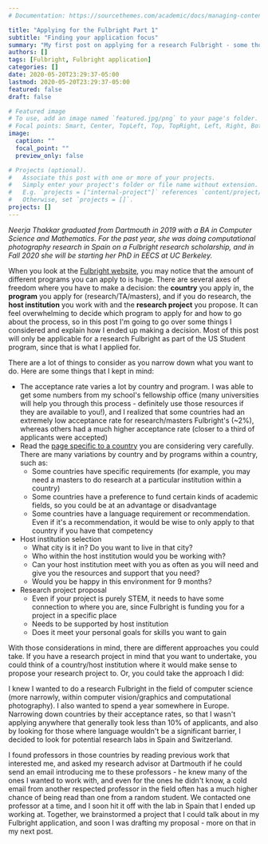 ```yaml
---
# Documentation: https://sourcethemes.com/academic/docs/managing-content/

title: "Applying for the Fulbright Part 1"
subtitle: "Finding your application focus"
summary: "My first post on applying for a research Fulbright - some thoughts on how to decide what program to apply for and where to go to"
authors: []
tags: [Fulbright, Fulbright application]
categories: []
date: 2020-05-20T23:29:37-05:00
lastmod: 2020-05-20T23:29:37-05:00
featured: false
draft: false

# Featured image
# To use, add an image named `featured.jpg/png` to your page's folder.
# Focal points: Smart, Center, TopLeft, Top, TopRight, Left, Right, BottomLeft, Bottom, BottomRight.
image:
  caption: ""
  focal_point: ""
  preview_only: false

# Projects (optional).
#   Associate this post with one or more of your projects.
#   Simply enter your project's folder or file name without extension.
#   E.g. `projects = ["internal-project"]` references `content/project/deep-learning/index.md`.
#   Otherwise, set `projects = []`.
projects: []
---
```


*Neerja Thakkar graduated from Dartmouth in 2019 with a BA in Computer Science and Mathematics. For the past year, she was doing computational photography research in Spain on a Fulbright research scholarship, and in Fall 2020 she will be starting her PhD in EECS at UC Berkeley.*

When you look at the [Fulbright website](https://us.fulbrightonline.org/), you may notice that the amount of different programs you can apply to is huge. There are several axes of freedom where you have to make a decision: the **country** you apply in, the **program** you apply for (research/TA/masters), and if you do research, the **host institution** you work with and the **research project** you propose. It can feel overwhelming to decide which program to apply for and how to go about the process, so in this post I'm going to go over some things I considered and explain how I ended up making a decision. Most of this post will only be applicable for a research Fulbright as part of the US Student program, since that is what I applied for.

There are a lot of things to consider as you narrow down what you want to do. Here are some things that I kept in mind:

- The acceptance rate varies a lot by country and program. I was able to get some numbers from my school's fellowship office (many universities will help you through this process - definitely use those resources if they are available to you!), and I realized that some countries had an extremely low acceptance rate for research/masters Fulbright's (~2%), whereas others had a much higher acceptance rate (closer to a third of applicants were accepted)
- Read the [page specific to a country](https://us.fulbrightonline.org/countries) you are considering very carefully. There are many variations by country and by programs within a country, such as:
    - Some countries have specific requirements (for example, you may need a masters to do research at a particular institution within a country)
    - Some countries have a preference to fund certain kinds of academic fields, so you could be at an advantage or disadvantage
    - Some countries have a language requirement or recommendation. Even if it's a recommendation, it would be wise to only apply to that country if you have that competency
- Host institution selection
    - What city is it in? Do you want to live in that city?
    - Who within the host institution would you be working with?
    - Can your host institution meet with you as often as you will need and give you the resources and support that you need?
    - Would you be happy in this environment for 9 months?
- Research project proposal
    - Even if your project is purely STEM, it needs to have some connection to where you are, since Fulbright is funding you for a project in a specific place
    - Needs to be supported by host institution
    - Does it meet your personal goals for skills you want to gain

With those considerations in mind, there are different approaches you could take. If you have a research project in mind that you want to undertake, you could think of a country/host institution where it would make sense to propose your research project to. Or, you could take the approach I did:

I knew I wanted to do a research Fulbright in the field of computer science (more narrowly, within computer vision/graphics and computational photography). I also wanted to spend a year somewhere in Europe. Narrowing down countries by their acceptance rates, so that I wasn't applying anywhere that generally took less than 10% of applicants, and also by looking for those where language wouldn't be a significant barrier, I decided to look for potential research labs in Spain and Switzerland. 

I found professors in those countries by reading previous work that interested me, and asked my research advisor at Dartmouth if he could send an email introducing me to these professors - he knew many of the ones I wanted to work with, and even for the ones he didn't know, a cold email from another respected professor in the field often has a much higher chance of being read than one from a random student. We contacted one professor at a time, and I soon hit it off with the lab in Spain that I ended up working at. Together, we brainstormed a project that I could talk about in my Fulbright application, and soon I was drafting my proposal - more on that in my next post.